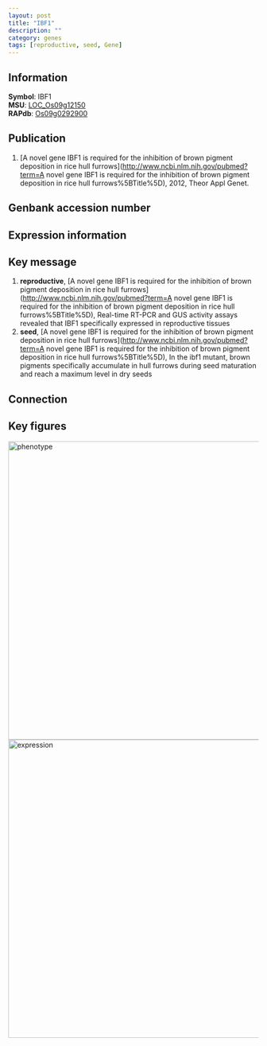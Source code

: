 ```yaml
---
layout: post
title: "IBF1"
description: ""
category: genes
tags: [reproductive, seed, Gene]
---
```


## Information
__Symbol__: IBF1  
__MSU__: [LOC_Os09g12150](http://rice.plantbiology.msu.edu/cgi-bin/ORF_infopage.cgi?orf=LOC_Os09g12150)  
__RAPdb__: [Os09g0292900](http://rapdb.dna.affrc.go.jp/viewer/gbrowse_details/irgsp1?name=Os09g0292900)  

## Publication
1. [A novel gene IBF1 is required for the inhibition of brown pigment deposition in rice hull furrows](http://www.ncbi.nlm.nih.gov/pubmed?term=A novel gene IBF1 is required for the inhibition of brown pigment deposition in rice hull furrows%5BTitle%5D), 2012, Theor Appl Genet.

## Genbank accession number

## Expression information

## Key message
1. __reproductive__, [A novel gene IBF1 is required for the inhibition of brown pigment deposition in rice hull furrows](http://www.ncbi.nlm.nih.gov/pubmed?term=A novel gene IBF1 is required for the inhibition of brown pigment deposition in rice hull furrows%5BTitle%5D),  Real-time RT-PCR and GUS activity assays revealed that IBF1 specifically expressed in reproductive tissues
2. __seed__, [A novel gene IBF1 is required for the inhibition of brown pigment deposition in rice hull furrows](http://www.ncbi.nlm.nih.gov/pubmed?term=A novel gene IBF1 is required for the inhibition of brown pigment deposition in rice hull furrows%5BTitle%5D),  In the ibf1 mutant, brown pigments specifically accumulate in hull furrows during seed maturation and reach a maximum level in dry seeds

## Connection

## Key figures
<img src="http://ricencode.github.io/images/IBF1.pheno.png" alt="phenotype"  style="width: 600px;"/>

<img src="http://ricencode.github.io/images/IBF1.exp.png" alt="expression"  style="width: 600px;"/>


